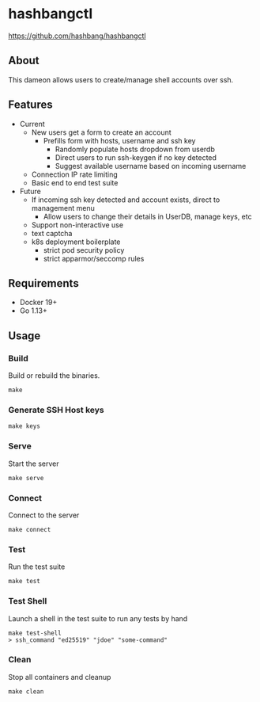 # hashbangctl
<https://github.com/hashbang/hashbangctl>

## About ##

This dameon allows users to create/manage shell accounts over ssh.

## Features ##

* Current
  * New users get a form to create an account
    * Prefills form with hosts, username and ssh key
      * Randomly populate hosts dropdown from userdb
      * Direct users to run ssh-keygen if no key detected
      * Suggest available username based on incoming username
  * Connection IP rate limiting
  * Basic end to end test suite
* Future
  * If incoming ssh key detected and account exists, direct to management menu
    * Allow users to change their details in UserDB, manage keys, etc
  * Support non-interactive use
  * text captcha
  * k8s deployment boilerplate
    * strict pod security policy
    * strict apparmor/seccomp rules

## Requirements ##
- Docker 19+
- Go 1.13+

## Usage ##

### Build

Build or rebuild the binaries.

```
make
```

### Generate SSH Host keys

```
make keys
```

### Serve

Start the server

```
make serve
```

### Connect

Connect to the server

```
make connect
```

### Test

Run the test suite

```
make test
```

### Test Shell

Launch a shell in the test suite to run any tests by hand

```
make test-shell
> ssh_command "ed25519" "jdoe" "some-command"
```

### Clean

Stop all containers and cleanup

```
make clean
```
